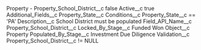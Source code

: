 <?xml version="1.0" encoding="UTF-8"?>
<CustomMetadata xmlns="http://soap.sforce.com/2006/04/metadata" xmlns:xsi="http://www.w3.org/2001/XMLSchema-instance" xmlns:xsd="http://www.w3.org/2001/XMLSchema">
    <label>Property - Property_School_District__c</label>
    <protected>false</protected>
    <values>
        <field>Active__c</field>
        <value xsi:type="xsd:boolean">true</value>
    </values>
    <values>
        <field>Additional_Fields__c</field>
        <value xsi:type="xsd:string">Property_State__c</value>
    </values>
    <values>
        <field>Conditions__c</field>
        <value xsi:type="xsd:string">Property_State__c == &apos;PA&apos;</value>
    </values>
    <values>
        <field>Description__c</field>
        <value xsi:type="xsd:string">School District must be populated</value>
    </values>
    <values>
        <field>Field_API_Name__c</field>
        <value xsi:type="xsd:string">Property_School_District__c</value>
    </values>
    <values>
        <field>Locked_By_Stage__c</field>
        <value xsi:type="xsd:string">Funded Won</value>
    </values>
    <values>
        <field>Object__c</field>
        <value xsi:type="xsd:string">Property</value>
    </values>
    <values>
        <field>Populated_By_Stage__c</field>
        <value xsi:type="xsd:string">Investment Due Diligence</value>
    </values>
    <values>
        <field>Validation__c</field>
        <value xsi:type="xsd:string">Property_School_District__c != NULL</value>
    </values>
</CustomMetadata>
